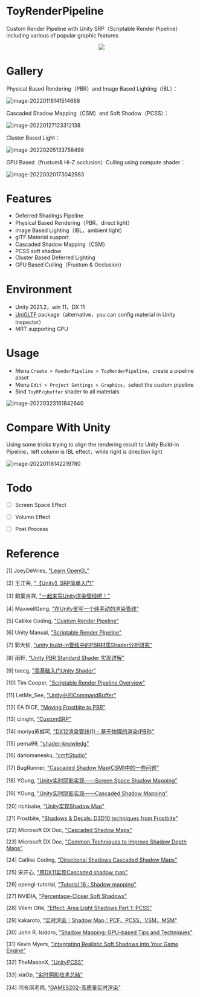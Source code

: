 # ToyRenderPipeline

Custom Render Pipeline with Unity SRP（Scriptable Render Pipeline）including various of popular graphic features

<div align="center"><img src="README.assets/image-20220323161100108.png"></div>



# Gallery

Physical Based Rendering（PBR）and Image Based Lighting（IBL）：

![image-20220118141514668](README.assets/image-20220118141514668.png)

Cascaded Shadow Mapping（CSM）and Soft Shadow（PCSS）：

![image-20220127123312138](README.assets/image-20220127123312138.png)

Cluster Based Light：

![image-20220205133758498](README.assets/image-20220205133758498.png)

GPU Based（frustum& Hi-Z occlusion）Culling using compute shader：

![image-20220320173042983](README.assets/image-20220320173042983.png)



# Features

* Deferred Shadings Pipeline
* Physical Based Rendering（PBR，direct light）
* Image Based Lighting（IBL，ambient light）
* glTF Material support
* Cascaded Shadow Mapping（CSM）
* PCSS soft shadow
* Cluster Based Deferred Lighting
* GPU Based Culling（Frustum & Occlusion）



# Environment

* Unity 2021.2，win 11，DX 11
* [UniGLTF](https://github.com/ousttrue/UniGLTF) package（alternative，you can config material in Unity Inspector）
* MRT supporting GPU



# Usage

* Menu `Create > RenderPipeline > ToyRenderPipeline`，create a pipeline asset
* Menu `Edit > Project Settings > Graphics`，select the custom pipeline
* Bind `ToyRP/gbuffer` shader to all materials

![image-20220323161842640](README.assets/image-20220323161842640.png)



# Compare With Unity 

Using some tricks trying to align the rendering result to Unity Build-in Pipeline，left column is IBL effect，while right is direction light

![image-20220118142219780](README.assets/image-20220118142219780.png)



# Todo

- [ ] Screen Space Effect
- [ ] Volumn Effect
- [ ] Post Process



# Reference

[1]  JoeyDeVries, ["Learn OpenGL"](https://learnopengl-cn.github.io/07%20PBR/01%20Theory/)

[2] 王江荣, ["【Unity】SRP简单入门"](https://zhuanlan.zhihu.com/p/378828898)

[3] 銀葉吉祥, ["一起来写Unity渲染管线吧！"](https://zhuanlan.zhihu.com/p/35862626)

[4] MaxwellGeng, ["在Unity里写一个纯手动的渲染管线"](https://zhuanlan.zhihu.com/p/43588045)

[5] Catlike Coding, ["Custom Render Pipeline"](https://catlikecoding.com/unity/tutorials/custom-srp/custom-render-pipeline/)

[6] Unity Manual, ["Scriptable Render Pipeline"](https://docs.unity3d.com/2021.2/Documentation/Manual/ScriptableRenderPipeline.html)

[7] 郭大钦, ["unity build-in管线中的PBR材质Shader分析研究"](https://blog.csdn.net/qq_23936433/article/details/108507640)

[8] 雨轩, ["Unity PBR Standard Shader 实现详解"](https://zhuanlan.zhihu.com/p/137039291)

[9] taecg, ["零基础入门Unity Shader"](https://zhuanlan.zhihu.com/p/46745694)

[10] Tim Cooper, ["Scriptable Render Pipeline Overview"](https://blog.unity.com/technology/srp-overview)

[11] LetMe_See, ["Unity中的CommandBuffer"](https://www.jianshu.com/p/aa9f31e2e345)

[12] EA DICE, ["Moving Frostbite to PBR"](https://seblagarde.files.wordpress.com/2015/07/course_notes_moving_frostbite_to_pbr_v32.pdf)

[13] cinight, ["CustomSRP"](https://github.com/cinight/CustomSRP)

[14] moriya苏蛙可, ["DX12渲染管线(1) - 基于物理的渲染(PBR)"](https://zhuanlan.zhihu.com/p/61962884)

[15] pema99, ["shader-knowledg"](https://github.com/pema99/shader-knowledge/blob/26f609ebd68d0128a268a528e822d15111de354d/mrt.md)

[16] dariomanesku, ["cmftStudio"](https://github.com/dariomanesku/cmftStudio)

[17] BugRunner, ["Cascaded Shadow Map(CSM)中的一些问题"](https://blog.csdn.net/BugRunner/article/details/7366762)

[18] YOung, ["Unity实时阴影实现——Screen Space Shadow Mapping"](https://zhuanlan.zhihu.com/p/45679584)

[19] YOung, ["Unity实时阴影实现——Cascaded Shadow Mapping"](https://zhuanlan.zhihu.com/p/45673049)

[20] richbabe, ["Unity实现Shadow Map"](http://richbabe.top/2018/06/27/%E7%94%A8Unity%E5%AE%9E%E7%8E%B0Shadow-Map/)

[21] Frostbite, ["Shadows & Decals: D3D10 techniques from Frostbite"](https://ubm-twvideo01.s3.amazonaws.com/o1/vault/gdc09/slides/100_Handout%203.pdf)

[22] Microsoft DX Doc, ["Cascaded Shadow Maps"](https://docs.microsoft.com/en-us/windows/win32/dxtecharts/cascaded-shadow-maps)

[23] Microsoft DX Doc, ["Common Techniques to Improve Shadow Depth Maps"](https://docs.microsoft.com/en-us/windows/win32/dxtecharts/common-techniques-to-improve-shadow-depth-maps#moving-the-light-in-texel-sized-increments)

[24] Catlike Coding, ["Directional Shadows Cascaded Shadow Maps"](https://catlikecoding.com/unity/tutorials/custom-srp/directional-shadows/)

[25] 宋开心, ["用DX11实现Cascaded shadow map"](https://zhuanlan.zhihu.com/p/116731971)

[26] opengl-tutorial, ["Tutorial 16 : Shadow mapping"](http://www.opengl-tutorial.org/cn/intermediate-tutorials/tutorial-16-shadow-mapping/)

[27] NVIDIA, ["Percentage-Closer Soft Shadows"](https://developer.download.nvidia.cn/shaderlibrary/docs/shadow_PCSS.pdf)

[28] Vilem Otte, ["Effect: Area Light Shadows Part 1: PCSS"](https://www.gamedev.net/tutorials/programming/graphics/effect-area-light-shadows-part-1-pcss-r4971/)

[29] kakaroto, ["实时渲染｜Shadow Map：PCF、PCSS、VSM、MSM"](https://zhuanlan.zhihu.com/p/369710758)

[30] John R. Isidoro, ["Shadow Mapping: GPU-based Tips and Techniques"](http://amd-dev.wpengine.netdna-cdn.com/wordpress/media/2012/10/Isidoro-ShadowMapping.pdf)

[31] Kevin Myers, ["Integrating Realistic Soft Shadows into Your Game Engine"](https://developer.download.nvidia.cn/whitepapers/2008/PCSS_Integration.pdf)

[32] TheMasonX, ["UnityPCSS"](https://github.com/TheMasonX/UnityPCSS)

[33] xiaOp, ["实时阴影技术总结"](https://xiaoiver.github.io/coding/2018/09/27/%E5%AE%9E%E6%97%B6%E9%98%B4%E5%BD%B1%E6%8A%80%E6%9C%AF%E6%80%BB%E7%BB%93.html)

[34] 闫令琪老师, [“GAMES202-高质量实时渲染”](https://www.bilibili.com/video/BV1YK4y1T7yY)








